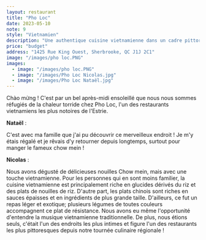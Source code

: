 ```yaml
---
layout: restaurant
title: "Pho Loc"
date: 2023-05-10
note: 9
style: "Vietnamien"
description: "Une authentique cuisine vietnamienne dans un cadre pittoresque et intime"
price: "budget"
address: "1425 Rue King Ouest, Sherbrooke, QC J1J 2C1"
image: "/images/pho loc.PNG"
images:
  - image: "/images/pho loc.PNG"
  - image: "/images/Pho Loc Nicolas.jpg"
  - image: "/images/Pho Loc Nataël.jpg"
---
```


Chào mừng ! C'est par un bel après-midi ensoleillé que nous nous sommes réfugiés de la chaleur torride chez Pho Loc, l'un des restaurants vietnamiens les plus notoires de l'Estrie.

**Nataël** :

C'est avec ma famille que j'ai pu découvrir ce merveilleux endroit ! Je m'y étais régalé et je rêvais d'y retourner depuis longtemps, surtout pour manger le fameux chow mein !

**Nicolas** :

Nous avons dégusté de délicieuses nouilles Chow mein, mais avec une touche vietnamienne. Pour les personnes qui en sont moins familier, la cuisine vietnamienne est principalement riche en glucides dérivés du riz et des plats de nouilles de riz. D'autre part, les plats chinois sont riches en sauces épaisses et en ingrédients de plus grande taille. D'ailleurs, ce fut un repas léger et exotique; plusieurs légumes de toutes couleurs accompagnent ce plat de résistance. Nous avons eu même l'opportunité d'entendre la musique vietnamienne traditionnelle. De plus, nous étions seuls, c'était l'un des endroits les plus intimes et figure l'un des restaurants les plus pittoresques depuis notre tournée culinaire régionale ! 